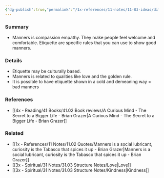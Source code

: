 ```yaml
---
{"dg-publish":true,"permalink":"/1x-references/11-notes/11-03-ideas/difference-between-manners-and-etiquette/","title":"Difference between manners and etiquette","dgShowBacklinks":false}
---
```



### Summary
- Manners is compassion empathy. They make people feel welcome and comfortable. Etiquette are specific rules that you can use to show good manners.

### Details
- Etiquette may be culturally based.
- Manners is related to qualities like love and the golden rule.
- It is possible to have etiquette shown in a cold and demeaning way = bad manners

### References
- [[4x - Reading/41 Books/41.02 Book reviews/A Curious Mind - The Secret to a Bigger Life - Brian Grazer\|A Curious Mind - The Secret to a Bigger Life - Brian Grazer]]

### Related
- [[1x - References/11 Notes/11.02 Quotes/Manners is a social lubricant, curiosity is the Tabasco that spices it up - Brian Grazer\|Manners is a social lubricant, curiosity is the Tabasco that spices it up - Brian Grazer]]
- [[3x - Spiritual/31 Notes/31.03 Structure Notes/Love\|Love]]
- [[3x - Spiritual/31 Notes/31.03 Structure Notes/Kindness\|Kindness]]
